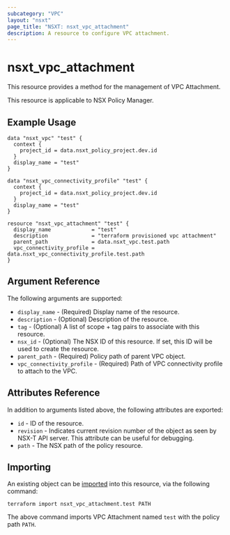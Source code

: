 ```yaml
---
subcategory: "VPC"
layout: "nsxt"
page_title: "NSXT: nsxt_vpc_attachment"
description: A resource to configure VPC attachment.
---
```


# nsxt_vpc_attachment

This resource provides a method for the management of VPC Attachment.

This resource is applicable to NSX Policy Manager.

## Example Usage

```hcl
data "nsxt_vpc" "test" {
  context {
    project_id = data.nsxt_policy_project.dev.id
  }
  display_name = "test"
}

data "nsxt_vpc_connectivity_profile" "test" {
  context {
    project_id = data.nsxt_policy_project.dev.id
  }
  display_name = "test"
}

resource "nsxt_vpc_attachment" "test" {
  display_name             = "test"
  description              = "terraform provisioned vpc attachment"
  parent_path              = data.nsxt_vpc.test.path
  vpc_connectivity_profile = data.nsxt_vpc_connectivity_profile.test.path
}
```

## Argument Reference

The following arguments are supported:

* `display_name` - (Required) Display name of the resource.
* `description` - (Optional) Description of the resource.
* `tag` - (Optional) A list of scope + tag pairs to associate with this resource.
* `nsx_id` - (Optional) The NSX ID of this resource. If set, this ID will be used to create the resource.
* `parent_path` - (Required) Policy path of parent VPC object.
* `vpc_connectivity_profile` - (Required) Path of VPC connectivity profile to attach to the VPC. 

## Attributes Reference

In addition to arguments listed above, the following attributes are exported:

* `id` - ID of the resource.
* `revision` - Indicates current revision number of the object as seen by NSX-T API server. This attribute can be useful for debugging.
* `path` - The NSX path of the policy resource.

## Importing

An existing object can be [imported][docs-import] into this resource, via the following command:

[docs-import]: https://www.terraform.io/cli/import

```
terraform import nsxt_vpc_attachment.test PATH
```

The above command imports VPC Attachment named `test` with the policy path `PATH`.
